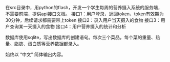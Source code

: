 在src目录中，用python的flash，开发一个学生每周的营养摄入系统的服务端，不需要前端，提供api接口文档。
接口1：用户登录，返回token，token有效期为30分钟，后续请求都需要带上token
接口2：录入用户当天摄入的食物
接口3：用户查询某一天摄入的食物
接口4：用户营养摄入的统计和分析

数据库使用sqlite，写出数据库的创建语句。每次三个菜品，每个菜的重量、热量、脂肪、蛋白质等营养数据都录入。

始终以 “中文” 简体输出内容。